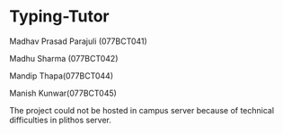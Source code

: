 # Typing-Tutor

Madhav Prasad Parajuli (077BCT041)

Madhu Sharma (077BCT042)

Mandip Thapa(077BCT044)

Manish Kunwar(077BCT045)


The project could not be hosted in campus server because of technical difficulties in plithos server.
